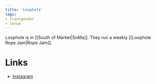 ```yaml
---
title: 'Loophole'
tags:
- transgender
- venue
---
```


Loophole is in [[South of Market|SoMa]]. They run a weekly [[Loophole Rope Jam|Rope Jam]].

# Links
- [Instagram](https://www.instagram.com/loophole.soma)